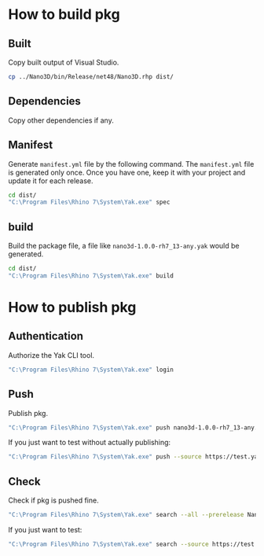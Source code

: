 # How to build pkg

## Built

Copy built output of Visual Studio.

```bash
cp ../Nano3D/bin/Release/net48/Nano3D.rhp dist/
```

## Dependencies

Copy other dependencies if any.

## Manifest

Generate `manifest.yml` file by the following command. The `manifest.yml` file is generated only once. Once you have one, keep it with your project and update it for each release.

```bash
cd dist/
"C:\Program Files\Rhino 7\System\Yak.exe" spec
```

## build

Build the package file, a file like `nano3d-1.0.0-rh7_13-any.yak` would be generated.

```bash
cd dist/
"C:\Program Files\Rhino 7\System\Yak.exe" build
```

# How to publish pkg

## Authentication

Authorize the Yak CLI tool.

```bash
"C:\Program Files\Rhino 7\System\Yak.exe" login
```

## Push

Publish pkg.

```bash
"C:\Program Files\Rhino 7\System\Yak.exe" push nano3d-1.0.0-rh7_13-any.yak
```

If you just want to test without actually publishing:

```bash
"C:\Program Files\Rhino 7\System\Yak.exe" push --source https://test.yak.rhino3d.com nano3d-1.0.0-rh7_13-any.yak
```

## Check

Check if pkg is pushed fine.

```bash
"C:\Program Files\Rhino 7\System\Yak.exe" search --all --prerelease Nano3D
```

If you just want to test:

```bash
"C:\Program Files\Rhino 7\System\Yak.exe" search --source https://test.yak.rhino3d.com --all --prerelease Nano3D
```

